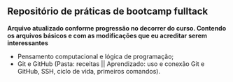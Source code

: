 ## Repositório de práticas de bootcamp fulltack


**Arquivo atualizado conforme progressão no decorrer do curso. Contendo os arquivos básicos e com as modificações que eu acreditar serem interessantes**


 - Pensamento computacional e lógica de programação;
 - Git e GitHub (Pasta: receitas || Aprendizado: uso e conexão Git e GitHub, SSH, ciclo de vida, primeiros comandos).